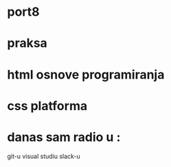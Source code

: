 # port8
# praksa
# html osnove programiranja
# css platforma
# danas sam radio u :
git-u
visual studiu
slack-u